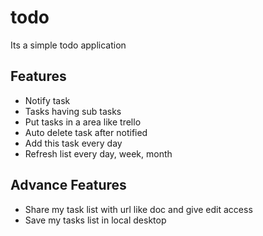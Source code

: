 # todo

Its a simple todo application

## Features

- Notify task
- Tasks having sub tasks
- Put tasks in a area like trello 
- Auto delete task after notified
- Add this task every day
- Refresh list every day, week, month

## Advance Features

- Share my task list with url like doc and give edit access
- Save my tasks list in local desktop

